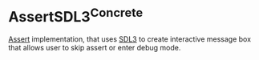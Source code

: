# AssertSDL3<sup>Concrete</sup>

[Assert](../Assert/README.md) implementation, that uses [SDL3](https://github.com/libsdl-org/SDL) to create interactive
message box that allows user to skip assert or enter debug mode.
